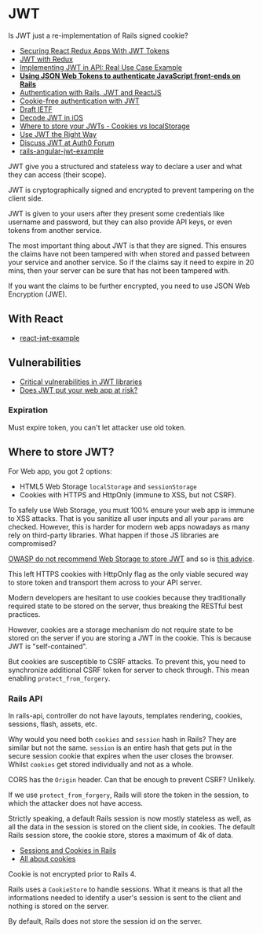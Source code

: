 # JWT

Is JWT just a re-implementation of Rails signed cookie?

* [Securing React Redux Apps With JWT Tokens](https://medium.com/@rajaraodv/securing-react-redux-apps-with-jwt-tokens-fcfe81356ea0#.8e8z55ik0)
* [JWT with Redux](https://auth0.com/blog/2016/01/04/secure-your-react-and-redux-app-with-jwt-authentication/)
* [Implementing JWT in API: Real Use Case Example](https://medium.com/@jetruby/implementing-jwt-in-api-real-use-case-example-438742a7c5df#.104obz390)
* [**Using JSON Web Tokens to authenticate JavaScript front-ends on Rails**](http://zacstewart.com/2015/05/14/using-json-web-tokens-to-authenticate-javascript-front-ends-on-rails.html)
* [Authentication with Rails, JWT and ReactJS](http://nebulab.it/blog/authentication-with-rails-jwt-and-react/)
* [Cookie-free authentication with JWT](http://www.toptal.com/web/cookie-free-authentication-with-json-web-tokens-an-example-in-laravel-and-angularjs)
* [Draft IETF](http://self-issued.info/docs/draft-ietf-oauth-json-web-token.html)
* [Decode JWT in iOS](http://popdevelop.com/2013/12/decode-json-web-token-jwt-in-ios-objective-c/)
* [Where to store your JWTs - Cookies vs localStorage](https://stormpath.com/blog/where-to-store-your-jwts-cookies-vs-html5-web-storage/)
* [Use JWT the Right Way](https://stormpath.com/blog/jwt-the-right-way/)
* [Discuss JWT at Auth0 Forum](https://ask.auth0.com/c/jwt)
* [rails-angular-jwt-example](https://github.com/Foxandxss/rails-angular-jwt-example)

JWT give you a structured and stateless way to declare a user and what they can access (their scope).

JWT is cryptographically signed and encrypted to prevent tampering on the client side.

JWT is given to your users after they present some credentials like username and password, but they can also provide API keys, or even tokens from another service.

The most important thing about JWT is that they are signed. This ensures the claims have not been tampered with when stored and passed between your service and another service. So if the claims say it need to expire in 20 mins, then your server can be sure that has not been tampered with.

If you want the claims to be further encrypted, you need to use JSON Web Encryption (JWE).

## With React

* [react-jwt-example](https://github.com/technicallyjosh/react-jwt-example)

## Vulnerabilities

* [Critical vulnerabilities in JWT libraries](https://www.chosenplaintext.ca/2015/03/31/jwt-algorithm-confusion.html)
* [Does JWT put your web app at risk?](http://blog.prevoty.com/does-jwt-put-your-web-app-at-risk)

### Expiration

Must expire token, you can't let attacker use old token.

## Where to store JWT?

For Web app, you got 2 options:

* HTML5 Web Storage `localStorage` and `sessionStorage`
* Cookies with HTTPS and HttpOnly (immune to XSS, but not CSRF).

To safely use Web Storage, you must 100% ensure your web app is immune to XSS attacks. That is you sanitize all user inputs and all your `params` are checked. However, this is harder for modern web apps nowadays as many rely on third-party libraries. What happen if those JS libraries are compromised?

[OWASP do not recommend Web Storage to store JWT](https://www.owasp.org/index.php/HTML5_Security_Cheat_Sheet#Local_Storage) and so is [this advice](https://blog.whitehatsec.com/web-storage-security/).

This left HTTPS cookies with HttpOnly flag as the only viable secured way to store token and transport them across to your API server.

Modern developers are hesitant to use cookies because they traditionally required state to be stored on the server, thus breaking the RESTful best practices.

However, cookies are a storage mechanism do not require state to be stored on the server if you are storing a JWT in the cookie. This is because JWT is "self-contained".

But cookies are susceptible to CSRF attacks. To prevent this, you need to synchronize additional CSRF token for server to check through. This mean enabling `protect_from_forgery`.

### Rails API

In rails-api, controller do not have layouts, templates rendering, cookies, sessions, flash, assets, etc.

Why would you need both `cookies` and `session` hash in Rails? They are similar but not the same. `session` is an entire hash that gets put in the secure session cookie that expires when the user closes the browser. Whilst `cookies` get stored individually and not as a whole.

CORS has the `Origin` header. Can that be enough to prevent CSRF? Unlikely.

If we use `protect_from_forgery`, Rails will store the token in the session, to which the attacker does not have access.

Strictly speaking, a default Rails session is now mostly stateless as well, as all the data in the session is stored on the client side, in cookies. The default Rails session store, the cookie store, stores a maximum of 4k of data.

* [Sessions and Cookies in Rails](http://pothibo.com/2013/09/sessions-and-cookies-in-ruby-on-rails/)
* [All about cookies](http://www.allaboutcookies.org/)

Cookie is not encrypted prior to Rails 4.

Rails uses a `CookieStore` to handle sessions. What it means is that all the informations needed to identify a user's session is sent to the client and nothing is stored on the server.

By default, Rails does not store the session id on the server.